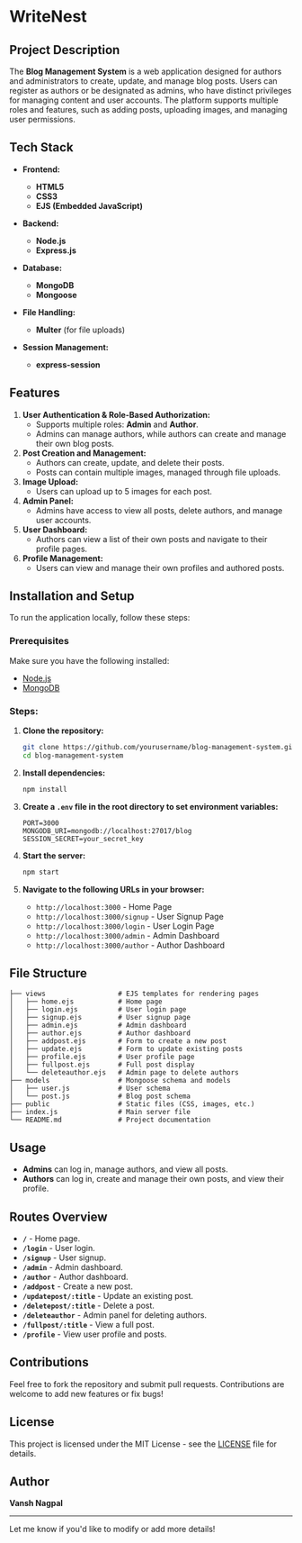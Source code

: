 
# **WriteNest**

## **Project Description**
The **Blog Management System** is a web application designed for authors and administrators to create, update, and manage blog posts. Users can register as authors or be designated as admins, who have distinct privileges for managing content and user accounts. The platform supports multiple roles and features, such as adding posts, uploading images, and managing user permissions.

## **Tech Stack**
- **Frontend:**
  - **HTML5**
  - **CSS3**
  - **EJS (Embedded JavaScript)**

- **Backend:**
  - **Node.js**
  - **Express.js**

- **Database:**
  - **MongoDB**
  - **Mongoose**

- **File Handling:**
  - **Multer** (for file uploads)

- **Session Management:**
  - **express-session**

## **Features**
1. **User Authentication & Role-Based Authorization:**
   - Supports multiple roles: **Admin** and **Author**.
   - Admins can manage authors, while authors can create and manage their own blog posts.
2. **Post Creation and Management:**
   - Authors can create, update, and delete their posts.
   - Posts can contain multiple images, managed through file uploads.
3. **Image Upload:**
   - Users can upload up to 5 images for each post.
4. **Admin Panel:**
   - Admins have access to view all posts, delete authors, and manage user accounts.
5. **User Dashboard:**
   - Authors can view a list of their own posts and navigate to their profile pages.
6. **Profile Management:**
   - Users can view and manage their own profiles and authored posts.

## **Installation and Setup**
To run the application locally, follow these steps:

### **Prerequisites**
Make sure you have the following installed:
- [Node.js](https://nodejs.org/en/download/)
- [MongoDB](https://www.mongodb.com/try/download/community)

### **Steps:**
1. **Clone the repository:**
   ```bash
   git clone https://github.com/yourusername/blog-management-system.git
   cd blog-management-system
   ```

2. **Install dependencies:**
   ```bash
   npm install
   ```

3. **Create a `.env` file in the root directory to set environment variables:**
   ```env
   PORT=3000
   MONGODB_URI=mongodb://localhost:27017/blog
   SESSION_SECRET=your_secret_key
   ```

4. **Start the server:**
   ```bash
   npm start
   ```

5. **Navigate to the following URLs in your browser:**
   - `http://localhost:3000` - Home Page
   - `http://localhost:3000/signup` - User Signup Page
   - `http://localhost:3000/login` - User Login Page
   - `http://localhost:3000/admin` - Admin Dashboard
   - `http://localhost:3000/author` - Author Dashboard

## **File Structure**
```plaintext
├── views                  # EJS templates for rendering pages
│   ├── home.ejs           # Home page
│   ├── login.ejs          # User login page
│   ├── signup.ejs         # User signup page
│   ├── admin.ejs          # Admin dashboard
│   ├── author.ejs         # Author dashboard
│   ├── addpost.ejs        # Form to create a new post
│   ├── update.ejs         # Form to update existing posts
│   ├── profile.ejs        # User profile page
│   ├── fullpost.ejs       # Full post display
│   └── deleteauthor.ejs   # Admin page to delete authors
├── models                 # Mongoose schema and models
│   ├── user.js            # User schema
│   └── post.js            # Blog post schema
├── public                 # Static files (CSS, images, etc.)
├── index.js               # Main server file
└── README.md              # Project documentation
```

## **Usage**
- **Admins** can log in, manage authors, and view all posts.
- **Authors** can log in, create and manage their own posts, and view their profile.

## **Routes Overview**
- **`/`** - Home page.
- **`/login`** - User login.
- **`/signup`** - User signup.
- **`/admin`** - Admin dashboard.
- **`/author`** - Author dashboard.
- **`/addpost`** - Create a new post.
- **`/updatepost/:title`** - Update an existing post.
- **`/deletepost/:title`** - Delete a post.
- **`/deleteauthor`** - Admin panel for deleting authors.
- **`/fullpost/:title`** - View a full post.
- **`/profile`** - View user profile and posts.

## **Contributions**
Feel free to fork the repository and submit pull requests. Contributions are welcome to add new features or fix bugs!

## **License**
This project is licensed under the MIT License - see the [LICENSE](LICENSE) file for details.

## **Author**
**Vansh Nagpal**

---

Let me know if you'd like to modify or add more details!
